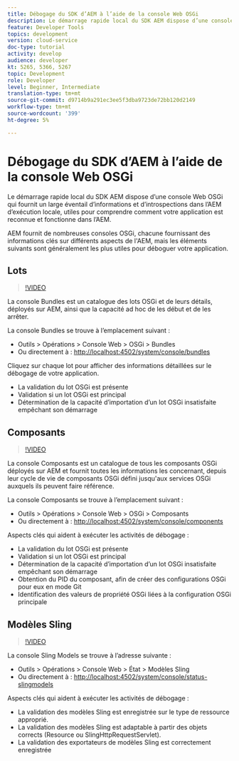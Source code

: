 ```yaml
---
title: Débogage du SDK d’AEM à l’aide de la console Web OSGi
description: Le démarrage rapide local du SDK AEM dispose d’une console Web OSGi qui fournit un large éventail d’informations et d’introspections dans l’AEM d’exécution locale, utiles pour comprendre comment votre application est reconnue et fonctionne dans l’AEM.
feature: Developer Tools
topics: development
version: cloud-service
doc-type: tutorial
activity: develop
audience: developer
kt: 5265, 5366, 5267
topic: Development
role: Developer
level: Beginner, Intermediate
translation-type: tm+mt
source-git-commit: d9714b9a291ec3ee5f3dba9723de72bb120d2149
workflow-type: tm+mt
source-wordcount: '399'
ht-degree: 5%

---
```



# Débogage du SDK d’AEM à l’aide de la console Web OSGi

Le démarrage rapide local du SDK AEM dispose d’une console Web OSGi qui fournit un large éventail d’informations et d’introspections dans l’AEM d’exécution locale, utiles pour comprendre comment votre application est reconnue et fonctionne dans l’AEM.

AEM fournit de nombreuses consoles OSGi, chacune fournissant des informations clés sur différents aspects de l&#39;AEM, mais les éléments suivants sont généralement les plus utiles pour déboguer votre application.

## Lots

>[!VIDEO](https://video.tv.adobe.com/v/34335/?quality=12&learn=on)

La console Bundles est un catalogue des lots OSGi et de leurs détails, déployés sur AEM, ainsi que la capacité ad hoc de les début et de les arrêter.

La console Bundles se trouve à l’emplacement suivant :

+ Outils > Opérations > Console Web > OSGi > Bundles
+ Ou directement à : [http://localhost:4502/system/console/bundles](http://localhost:4502/system/console/bundles)

Cliquez sur chaque lot pour afficher des informations détaillées sur le débogage de votre application.

+ La validation du lot OSGi est présente
+ Validation si un lot OSGi est principal
+ Détermination de la capacité d’importation d’un lot OSGi insatisfaite empêchant son démarrage

## Composants

>[!VIDEO](https://video.tv.adobe.com/v/34336/?quality=12&learn=on)

La console Composants est un catalogue de tous les composants OSGi déployés sur AEM et fournit toutes les informations les concernant, depuis leur cycle de vie de composants OSGi défini jusqu&#39;aux services OSGi auxquels ils peuvent faire référence.

La console Composants se trouve à l’emplacement suivant :

+ Outils > Opérations > Console Web > OSGi > Composants
+ Ou directement à : [http://localhost:4502/system/console/components](http://localhost:4502/system/console/components)

Aspects clés qui aident à exécuter les activités de débogage :

+ La validation du lot OSGi est présente
+ Validation si un lot OSGi est principal
+ Détermination de la capacité d’importation d’un lot OSGi insatisfaite empêchant son démarrage
+ Obtention du PID du composant, afin de créer des configurations OSGi pour eux en mode Git
+ Identification des valeurs de propriété OSGi liées à la configuration OSGi principale

## Modèles Sling

>[!VIDEO](https://video.tv.adobe.com/v/34337/?quality=12&learn=on)

La console Sling Models se trouve à l’adresse suivante :

+ Outils > Opérations > Console Web > État > Modèles Sling
+ Ou directement à : [http://localhost:4502/system/console/status-slingmodels](http://localhost:4502/system/console/status-slingmodels)

Aspects clés qui aident à exécuter les activités de débogage :

+ La validation des modèles Sling est enregistrée sur le type de ressource approprié.
+ La validation des modèles Sling est adaptable à partir des objets corrects (Resource ou SlingHttpRequestServlet).
+ La validation des exportateurs de modèles Sling est correctement enregistrée
